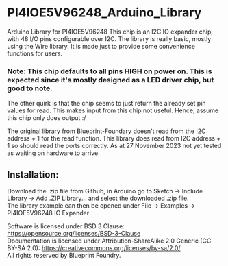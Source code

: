 # PI4IOE5V96248_Arduino_Library
Arduino Library for PI4IOE5V96248
This chip is an I2C IO expander chip, with 48 I/O pins configurable over I2C.
The library is really basic, mostly using the Wire library. It is made just to provide some convenience functions for users.

### Note: This chip defaults to all pins HIGH on power on. This is expected since it's mostly designed as a LED driver chip, but good to note.
The other quirk is that the chip seems to just return the already set pin values for read. This makes input from this chip not useful.
Hence, assume this chip only does output :/


The original library from Blueprint-Foundary doesn't read from the I2C address + 1 for the read function.  This library does read from I2C address + 1 so should read the ports correctly.
As at 27 November 2023 not yet tested as waiting on hardware to arrive.


## Installation:
Download the .zip file from Github, in Arduino go to Sketch -> Include Library -> Add .ZIP Library... and select the downloaded .zip file.  
The library example can then be opened under File -> Examples -> PI4IOE5V96248 IO Expander  

Software is licensed under BSD 3 Clause: https://opensource.org/licenses/BSD-3-Clause   
Documentation is licensed under Attribution-ShareAlike 2.0 Generic (CC BY-SA 2.0): https://creativecommons.org/licenses/by-sa/2.0/   
All rights reserved by Blueprint Foundry.
